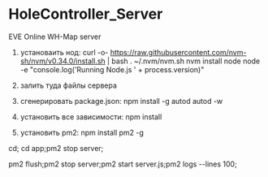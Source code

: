 # HoleController_Server
EVE Online WH-Map server

1. установаить нод:
curl -o- https://raw.githubusercontent.com/nvm-sh/nvm/v0.34.0/install.sh | bash
. ~/.nvm/nvm.sh
nvm install node
node -e "console.log('Running Node.js ' + process.version)"

2. залить туда файлы сервера

3. сгенерировать package.json:
npm install -g autod
autod -w

4. установить все зависимости:
npm install

5. установить pm2:
npm install pm2 -g


cd;
cd app;pm2 stop server;

pm2 flush;pm2 stop server;pm2 start server.js;pm2 logs --lines 100;
